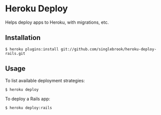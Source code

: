 # Heroku Deploy

Helps deploy apps to Heroku, with migrations, etc.

## Installation

    $ heroku plugins:install git://github.com/singlebrook/heroku-deploy-rails.git

## Usage

To list available deployment strategies:

    $ heroku deploy

To deploy a Rails app:

    $ heroku deploy:rails


